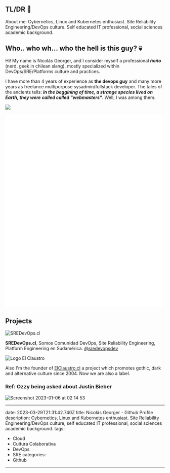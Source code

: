 ## TL/DR 💨

About me: Cybernetics, Linux and Kubernetes enthusiast. Site Reliability Engineering/DevOps culture. Self educated IT professional, social sciences academic background.

## Who.. who wh... who the hell is this guy? 💀 

Hi! My name is Nicolás Georger, and I consider myself a professional _**ñoño**_ (nerd, geek in chilean slang), mostly specialized within DevOps/SRE/Platforms culture and practices.

I have more than 4 years of experience as **the devops guy**  and many more years as freelance multipurpose sysadmin/fullstack developer. The tales of the ancients tells: **_in the beggining of time, a strange species lived on Earth, they were called called "webmasters"_**. Well, I was among them.

![](https://komarev.com/ghpvc/?username=ngeorger&color=red)

![Metrics](/metrics.plugin.rss.svg) 

## Projects

<img width="200" alt="SREDevOps.cl" src="https://sredevops.cl/content/images/2023/06/ghost.svg">

**SREDevOps.cl**, Somos Comunidad DevOps, Site Reliability Engineering, Platform Engineering en Sudamérica. [@sredevopsdev](https://github.com/sredevopsdev)

<img width="200" alt="Logo El Claustro" src="https://elclaustro.cl/content/images/2023/05/logo-4.svg">

Also I'm the founder of [ElClaustro.cl](https://elclaustro.cl) a project which promotes gothic, dark and alternative culture since 2004. Now we are also a label.

### Ref: Ozzy being asked about Justin Bieber 

<img width="200" alt="Screenshot 2023-01-06 at 02 14 53" src="https://user-images.githubusercontent.com/34670018/210952307-eea4029f-938f-4c49-a8c7-e6279b4c2c32.png">

---
date: 2023-03-29T21:31:42.740Z
title: Nicolás Georger - Github Profile
description: Cybernetics, Linux and Kubernetes enthusiast. Site Reliability
  Engineering/DevOps culture, self educated IT professional, social sciences
  academic background.
tags:
  - Cloud
  - Cultura Colaborativa
  - DevOps
  - SRE
categories:
  - Github
---
